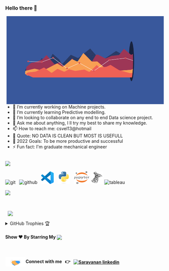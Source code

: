 ### Hello there 👋

<img align= "right" alt="GIF" width="500px" height="280px" src="https://github.com/Saravanan-SD/Saravanan-SD/blob/master/Images/profile.gif/">

- 🔭 I’m currently working on Machine projects.
- 🌱 I’m currently learning Predictive modelling.
- 👯 I’m looking to collaborate on any end to end Data science project.
- 💬 Ask me about anything, I ll try my best to share my knowledge.
- 📫 How to reach me: csvel13@hotmail
- 💭 Quote: NO DATA IS CLEAN BUT MOST IS USEFULL
- 🥅 2022 Goals: To be more productive and successful 
- ⚡ Fun fact: I'm graduate mechanical engineer

<br>
<img height="30" src="https://img.shields.io/badge/Languages and  tools- 🧮-lightblue.svg?&style=for-the-badge&logo=KushalDas&logoColor=blue" />
<p align="left"><img src="https://www.vectorlogo.zone/logos/git-scm/git-scm-icon.svg" alt="git" width="40" height="40"/> &nbsp;
<img alt="github"  src="https://img.icons8.com/ios-glyphs/240/000000/github.png"width="40" height="40"> &nbsp;
<img src="https://github.com/devicons/devicon/blob/master/icons/vscode/vscode-original.svg" alt="vscode" width="40" height="40"/>&nbsp;&nbsp;
<img src="https://github.com/Kushal997-das/Kushal997-das/blob/master/Profile%20generator/python-original.svg" alt="python" width="40" height="40"/> &nbsp;
<img alt="jupyter"  src="https://github.com/devicons/devicon/blob/master/icons/jupyter/jupyter-original-wordmark.svg"width="50" height="40" /> 
<img src="https://github.com/devicons/devicon/blob/master/icons/microsoftsqlserver/microsoftsqlserver-plain.svg" alt="mssql" width="40" height="40"/> 
<img src="https://github.com/microsoft/PowerBI-Icons/blob/main/PNG/Power-BI.png?raw=true" alt="tableau" width="40" height="40"/><br>
    
<br>
<img height="27" src="https://img.shields.io/badge/Saravanan's GitHub Status --lightgreen.svg?&style=for-the-badge&logo=KushalDas&logoColor=blue" />
<p>&nbsp;
<img align="center" src="https://github-readme-stats.vercel.app/api?username=Saravanan-SD&show_icons=true&hide_border=true&show_owner=true&title_color=FFFF00&theme=dark&custom_title=HOLA! 👏&layout=compact" alt=""/>
</p>
<p>&nbsp;
<img align="center" src="https://github-readme-streak-stats.herokuapp.com/?user=Saravanan-SD&theme=radical&custom_title=streak-stats&hide_border=true&layout=compact" />
<details align="left">
<summary>GitHub Trophies 🏆</summary>
<p align="left">
  <a href="https://github.com/ryo-ma/github-profile-trophy" target="_blank">
    <img src="https://github-profile-trophy.vercel.app/?username=Saravanan-SD&theme=gruvbox&layout=compact&title_color=00FF00"/>
  </a>
</p>
</details>
    
<h4 align="left">
Show ❤️ By Starring My <a href='https://github.com/Saravanan-SD?tab=repositories'>
<img align='center'  height="22" src="https://img.shields.io/badge/Repos!😊-lightpink.svg?&style=for-the-badge&logo=Saravanan-SD&logoColor=blue" />
</a></h4>
<br>

<h4 align="left">
    <img align="center" src="https://github.com/Kushal997-das/Kushal997-das/blob/master/Profile%20generator/Handshake.gif" height="30px">Connect with me &nbsp; 👉 &nbsp;  
        <a href="https://www.linkedin.com/in/sdsaravanan">
        <img align="center"src="https://cdn.jsdelivr.net/npm/simple-icons@v3/icons/linkedin.svg" alt="Saravanan linkedin" width="24px" />
    </a>
</h4> 
